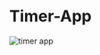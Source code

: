# Timer-App

![timer app](https://user-images.githubusercontent.com/68567891/89127464-47611280-d4b3-11ea-9770-951f8dbe4ae1.gif)
